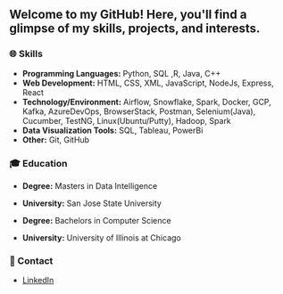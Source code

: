 ## Welcome to my GitHub! Here, you'll find a glimpse of my skills, projects, and interests.

### 🌐 Skills

- **Programming Languages:** Python, SQL ,R, Java, C++
- **Web Development:** HTML, CSS, XML, JavaScript, NodeJs, Express, React
- **Technology/Environment:**  Airflow, Snowflake, Spark, Docker, GCP, Kafka, AzureDevOps, BrowserStack, Postman, Selenium(Java), Cucumber, TestNG, Linux(Ubuntu/Putty), Hadoop, Spark
- **Data Visualization Tools:** SQL, Tableau, PowerBi
- **Other:** Git, GitHub

### 🎓 Education

- **Degree:** Masters in Data Intelligence
- **University:** San Jose State University

- **Degree:** Bachelors in Computer Science
- **University:** University of Illinois at Chicago
  
### 📧 Contact

- [LinkedIn](https://www.linkedin.com/in/yadav-tanya5/)


<!--
**tyadav2/tyadav2** is a ✨ _special_ ✨ repository because its `README.md` (this file) appears on your GitHub profile.

Here are some ideas to get you started:

- 🔭 I’m currently working on ...
- 🌱 I’m currently learning ...
- 👯 I’m looking to collaborate on ...
- 🤔 I’m looking for help with ...
- 💬 Ask me about ...
- 📫 How to reach me: ...
- 😄 Pronouns: ...
- ⚡ Fun fact: ...
-->
